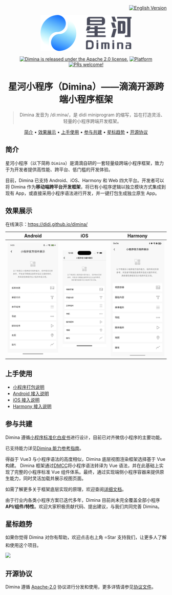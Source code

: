 <p align="right">
  <a href="./README_EN.md">
    <img src="https://img.shields.io/badge/README-English%20⤴-26A69A.svg" alt="English Version" />
  </a>
</p>

<div align="center">

![Dimina](./static/logo.png)

[![Dimina is released under the Apache 2.0 license.](https://img.shields.io/badge/License-Apache%202.0-blue)](https://github.com/didi/dimina/blob/HEAD/LICENSE)
[![Platform](https://img.shields.io/badge/Platform-%20Android%20%7C%20iOS%20%7C%20Harmony%20%7C%20Web-4CAF50)](#效果展示)
[![PRs welcome!](https://img.shields.io/badge/PRs-Welcome-FF6F61)](https://github.com/didi/dimina/blob/HEAD/CONTRIBUTING.md)

# 星河小程序（Dimina）——滴滴开源跨端小程序框架

> Dimina 发音为 /diːminə/，是 didi miniprogram 的缩写，旨在打造灵活、轻量的小程序跨端开发框架。

[简介](#简介) • [效果展示](#效果展示) • [上手使用](#上手使用) • [参与共建](#参与共建) • [星标趋势](#星标趋势) • [开源协议](#开源协议)

</div>

## 简介

星河小程序（以下简称 `Dimina`）是滴滴自研的一套轻量级跨端小程序框架，致力于为开发者提供高性能、跨平台、低门槛的开发体验。

目前，Dimina 已支持 Android、iOS、Harmony 和 Web 四大平台。开发者可以将 Dimina 作为**移动端跨平台开发框架**，将已有小程序逻辑以独立模块方式集成到现有 App，或直接采用小程序语法进行开发，并一键打包生成独立原生 App。

## 效果展示

在线演示：<https://didi.github.io/dimina/>

| Android | iOS | Harmony |
| ---- | ---- | ---- |
| ![Android](./static/android.jpg) | ![iOS](./static/ios.jpg) | ![Harmony](./static/harmony.jpg) |

## 上手使用

- [小程序打包说明](./fe/packages/compiler/README.md)
- [Android 接入说明](./android/README.md)
- [iOS 接入说明](./iOS/README.md)
- [Harmony 接入说明](./harmony/dimina/README.md)

## 参与共建

Dimina 遵循[小程序标准化白皮书](https://www.w3.org/TR/mini-app-white-paper/)进行设计，目前已对齐微信小程序的主要功能。

已支持能力详见[Dimina 能力参考指南](./docs/API-Reference.md)。

得益于 Vue3 与小程序语法的高度相似，Dimina 底层视图渲染框架选择基于 Vue 构建。 Dimina 框架通过[DMCC](./fe/packages/compiler/README.md)将小程序语法转译为 Vue 语法，并在此基础上实现了完整的小程序标准 Vue 组件体系。最终，通过实现端侧小程序容器来提供原生能力，同时灵活加载并展示视图页面。

如需了解更多关于框架底层实现的原理，欢迎查阅[详细文档](./docs/README.md)。

由于行业内各类小程序方案已迭代多年，Dimina 目前尚未完全覆盖全部小程序 **API/组件/特性**。欢迎大家积极贡献代码、提出建议，与我们共同完善 Dimina。

## 星标趋势

如果你觉得 Dimina 对你有帮助，欢迎点击右上角 ⭐Star 支持我们，让更多人了解和使用这个项目。

<img src="https://api.star-history.com/svg?repos=didi/dimina&type=Date" style="width: 60%; height: auto;">

## 开源协议

Dimina 遵循 [Apache-2.0](https://opensource.org/license/apache-2-0) 协议进行分发和使用，更多详情请参见[协议文件](LICENSE)。
